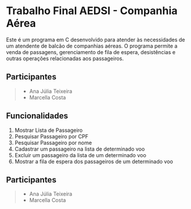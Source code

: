# Trabalho Final AEDSI - Companhia Aérea
Este é um programa em C desenvolvido para atender às necessidades de um atendente de balcão de companhias aéreas. O programa permite a venda de passagens, gerenciamento de fila de espera, desistências e outras operações relacionadas aos passageiros.

## Participantes
>- Ana Júlia Teixeira
>- Marcella Costa

## Funcionalidades
1. Mostrar Lista de Passageiro
2. Pesquisar Passageiro por CPF
3. Pesquisar Passageiro por nome
4. Cadastrar um passageiro na lista de determinado voo
5. Excluir um passageiro da lista de um determinado voo
6. Mostrar a fila de espera dos passageiros de um determinado voo

## Participantes
>- Ana Júlia Teixeira
>- Marcella Costa
